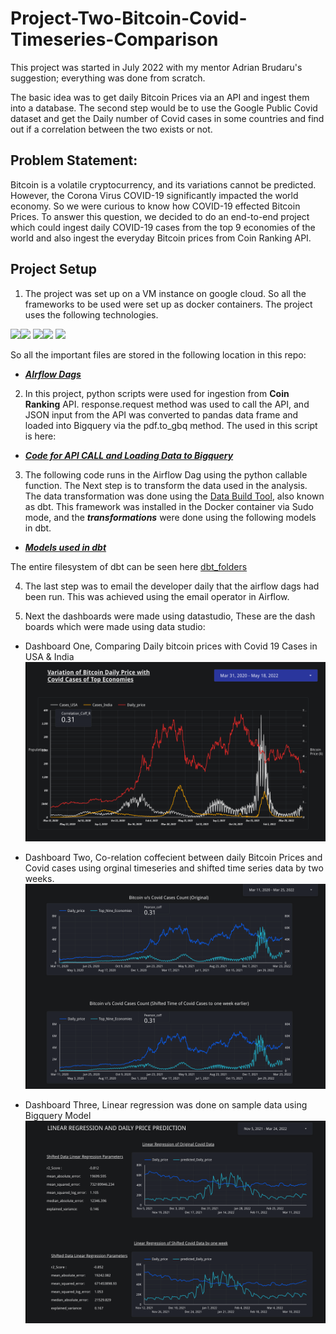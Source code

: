 # Project-Two-Bitcoin-Covid-Timeseries-Comparison

This project was started in July 2022 with my mentor Adrian Brudaru's suggestion; everything was done from scratch.

The basic idea was to get daily Bitcoin Prices via an API and ingest them into a database. The second step would be to 
use the Google Public Covid dataset and get the Daily number of Covid cases in some countries and find out if a correlation between the two exists or not. 

## Problem Statement:

Bitcoin is a volatile cryptocurrency, and its variations cannot be predicted. However, the Corona Virus COVID-19 significantly impacted the world economy. So we were curious to know 
how COVID-19 effected Bitcoin Prices. To answer this question, we decided to do an end-to-end project which could ingest daily COVID-19 cases from the top 9 economies of the world and also ingest the everyday Bitcoin prices from Coin Ranking API. 

## Project Setup

1. The project was set up on a VM instance on google cloud. So all the frameworks to be used were set up as docker containers.
The project uses the following technologies.

<img src="https://img.shields.io/badge/Google Cloud-4885ed?style=for-the-badge&logo=googlecloud&logoColor=white" /><img src="https://img.shields.io/badge/airflow-000000?style=for-the-badge&logo=apacheairflow&logoColor=white" /> <img src="https://img.shields.io/badge/dbt-FFFFFF?style=for-the-badge&logo=dbt&logoColor=orange" /><img src="https://img.shields.io/badge/Python-3776AB?style=for-the-badge&logo=python&logoColor=white" /> <img src="https://img.shields.io/badge/data studio-4285F4?style=for-the-badge&logo=google&logoColor=black" />



So all the important files are stored in the following location in this repo:

+ ***[AIrflow Dags](https://github.com/AmanGuptAnalytics/Project-Two-Bitcoin-Covid-Timeseries-Comparison/tree/main/mnt/airflow/dags)***

2. In this project, python scripts were used for ingestion from **Coin Ranking** API.  response.request method was used to call the API, and JSON 
input from the API was converted to pandas data frame and loaded into Bigquery via the pdf.to_gbq method. The used in this script is here:

+ ***[Code for API CALL and Loading Data to Bigquery](https://github.com/AmanGuptAnalytics/Project-Two-Bitcoin-Covid-Timeseries-Comparison/blob/main/mnt/airflow/dags/scripts/Bitcoin_rate_API_and_upload.py)***

  

3. The following code runs in the Airflow Dag using the python callable function. The Next step is to transform the data used in the analysis.
The data transformation was done using the [Data Build Tool](https://www.getdbt.com/), also known as dbt. This framework was installed in the Docker container via Sudo mode, and the ***transformations*** were done using the following models in dbt.

+ ***[Models used in dbt](https://github.com/AmanGuptAnalytics/Project-Two-Bitcoin-Covid-Timeseries-Comparison/tree/main/mnt/airflow/dags/dbt_rev1/models/B_C_models)***

The entire filesystem of dbt can be seen here [dbt_folders](https://github.com/AmanGuptAnalytics/Project-Two-Bitcoin-Covid-Timeseries-Comparison/tree/main/mnt/airflow/dags/dbt_rev1)

4. The last step was to email the developer daily that the airflow dags had been run. This was achieved using the 
email operator in Airflow. 

5. Next the dashboards were made using datastudio, These are the dash boards which were made using data studio: 

+ Dashboard One, Comparing Daily bitcoin prices with Covid 19 Cases in USA & India
![Dashboard One- Daily Variations](https://github.com/AmanGuptAnalytics/Project-Two-Bitcoin-Covid-Timeseries-Comparison/blob/main/data/Screen%20Shot%202022-10-02%20at%2012.06.11%20PM.png)


+ Dashboard Two, Co-relation coffecient between daily Bitcoin Prices and Covid cases using orginal timeseries and shifted time series data by two weeks.
![Dashboard Two-Co-relation Coffecient](https://github.com/AmanGuptAnalytics/Project-Two-Bitcoin-Covid-Timeseries-Comparison/blob/main/data/Screen%20Shot%202022-10-02%20at%2012.07.03%20PM.png)

+ Dashboard Three, Linear regression was done on sample data using Bigquery Model 
![Dashboard Three](https://github.com/AmanGuptAnalytics/Project-Two-Bitcoin-Covid-Timeseries-Comparison/blob/main/data/Screen%20Shot%202022-10-02%20at%2012.08.52%20PM.png)



